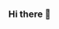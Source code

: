 ### Hi there 👋

<!--
**PeterJochem/PeterJochem** is a ✨ _special_ ✨ repository because its `README.md` (this file) appears on your GitHub profile.

Here are some ideas to get you started:

- 🔭 I’m currently working on a Go playing robot
- 🌱 I’m currently learning frontend development on Udacity
- 👯 I’m looking to collaborate on a motion planning project
- ⚡ Fun fact: Elektro, the world’s first humanoid robot, debuted in1939. Built by Westinghouse, the seven-foot-tall walking machine“spoke” more than 700 words stored on 78-rpm records to simulate conversation.
-->
